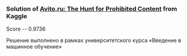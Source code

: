 
### Solution of [Avito.ru: The Hunt for Prohibited Content](https://www.kaggle.com/c/avito-prohibited-content/) from Kaggle

Score -- 0.9736

Решение выполнено в рамках университетского курса «Введение в машинное обучение»
